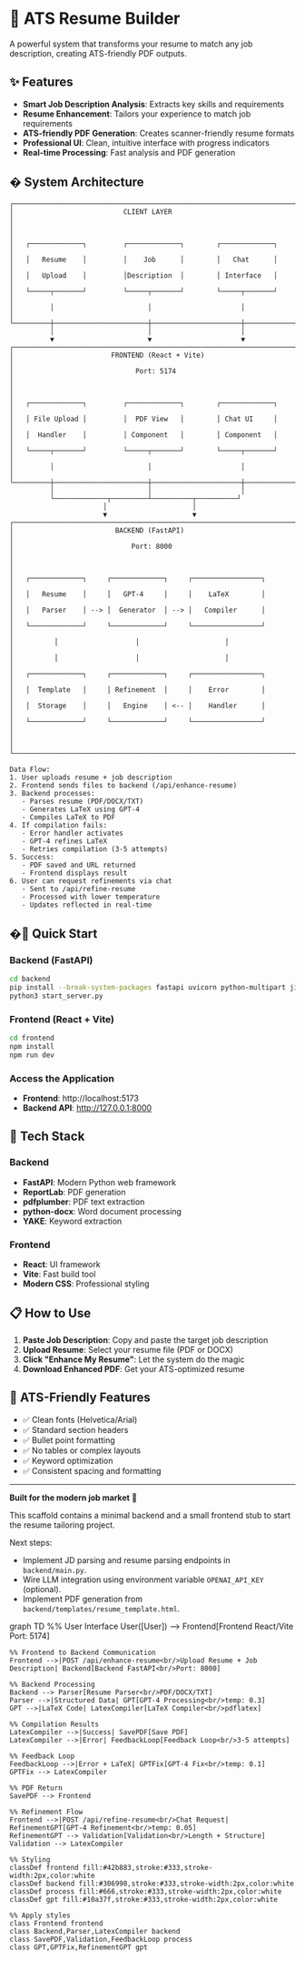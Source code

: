# 🎯 ATS Resume Builder

A powerful system that transforms your resume to match any job description, creating ATS-friendly PDF outputs.

## ✨ Features

- **Smart Job Description Analysis**: Extracts key skills and requirements
- **Resume Enhancement**: Tailors your experience to match job requirements  
- **ATS-friendly PDF Generation**: Creates scanner-friendly resume formats
- **Professional UI**: Clean, intuitive interface with progress indicators
- **Real-time Processing**: Fast analysis and PDF generation

## � System Architecture

```
┌──────────────────────────────────────────────────────────────────────┐
│                           CLIENT LAYER                               │
│                                                                      │
│   ┌─────────────┐         ┌─────────────┐        ┌─────────────┐    │
│   │   Resume    │         │    Job      │        │   Chat      │    │
│   │   Upload    │         │Description  │        │ Interface   │    │
│   └─────┬───────┘         └─────┬───────┘        └─────┬───────┘    │
│         │                       │                      │            │
└─────────┼───────────────────────┼──────────────────────┼────────────┘
          │                       │                      │
          ▼                       ▼                      ▼
┌──────────────────────────────────────────────────────────────────────┐
│                        FRONTEND (React + Vite)                       │
│                              Port: 5174                              │
│                                                                      │
│   ┌─────────────┐         ┌─────────────┐        ┌─────────────┐    │
│   │ File Upload │         │  PDF View   │        │ Chat UI     │    │
│   │  Handler    │         │ Component   │        │ Component   │    │
│   └─────┬───────┘         └─────┬───────┘        └─────┬───────┘    │
│         │                       │                      │            │
└─────────┼───────────────────────┼──────────────────────┼────────────┘
          │                       │                      │
          └─────────────┬─────────┴──────────┬──────────┘
                       │                     │
                       ▼                     ▼
┌──────────────────────────────────────────────────────────────────────┐
│                         BACKEND (FastAPI)                            │
│                             Port: 8000                               │
│                                                                      │
│   ┌─────────────┐     ┌─────────────┐     ┌─────────────────┐       │
│   │   Resume    │     │   GPT-4     │     │    LaTeX        │       │
│   │   Parser    │ --> │  Generator  │ --> │   Compiler      │       │
│   └─────────────┘     └─────────────┘     └─────────────────┘       │
│          │                   │                     │                 │
│          │                   │                     │                 │
│   ┌─────────────┐     ┌─────────────┐     ┌─────────────────┐       │
│   │  Template   │     │ Refinement  │     │    Error        │       │
│   │  Storage    │     │   Engine    │ <-- │    Handler      │       │
│   └─────────────┘     └─────────────┘     └─────────────────┘       │
│                                                                      │
└──────────────────────────────────────────────────────────────────────┘

Data Flow:
1. User uploads resume + job description
2. Frontend sends files to backend (/api/enhance-resume)
3. Backend processes:
   - Parses resume (PDF/DOCX/TXT)
   - Generates LaTeX using GPT-4
   - Compiles LaTeX to PDF
4. If compilation fails:
   - Error handler activates
   - GPT-4 refines LaTeX
   - Retries compilation (3-5 attempts)
5. Success:
   - PDF saved and URL returned
   - Frontend displays result
6. User can request refinements via chat
   - Sent to /api/refine-resume
   - Processed with lower temperature
   - Updates reflected in real-time
```

## �🚀 Quick Start

### Backend (FastAPI)
```bash
cd backend
pip install --break-system-packages fastapi uvicorn python-multipart jinja2 reportlab python-docx pdfplumber yake
python3 start_server.py
```

### Frontend (React + Vite)
```bash
cd frontend
npm install
npm run dev
```

### Access the Application
- **Frontend**: http://localhost:5173
- **Backend API**: http://127.0.0.1:8000

## 🔧 Tech Stack

### Backend
- **FastAPI**: Modern Python web framework  
- **ReportLab**: PDF generation
- **pdfplumber**: PDF text extraction
- **python-docx**: Word document processing
- **YAKE**: Keyword extraction

### Frontend
- **React**: UI framework
- **Vite**: Fast build tool
- **Modern CSS**: Professional styling

## 📋 How to Use

1. **Paste Job Description**: Copy and paste the target job description
2. **Upload Resume**: Select your resume file (PDF or DOCX) 
3. **Click "Enhance My Resume"**: Let the system do the magic
4. **Download Enhanced PDF**: Get your ATS-optimized resume

## 🎯 ATS-Friendly Features

- ✅ Clean fonts (Helvetica/Arial)
- ✅ Standard section headers  
- ✅ Bullet point formatting
- ✅ No tables or complex layouts
- ✅ Keyword optimization
- ✅ Consistent spacing and formatting

---

**Built for the modern job market** 🌟

This scaffold contains a minimal backend and a small frontend stub to start the resume tailoring project.

Next steps:
- Implement JD parsing and resume parsing endpoints in `backend/main.py`.
- Wire LLM integration using environment variable `OPENAI_API_KEY` (optional).
- Implement PDF generation from `backend/templates/resume_template.html`.

graph TD
    %% User Interface
    User([User]) --> Frontend[Frontend React/Vite<br/>Port: 5174]
    
    %% Frontend to Backend Communication
    Frontend -->|POST /api/enhance-resume<br/>Upload Resume + Job Description| Backend[Backend FastAPI<br/>Port: 8000]
    
    %% Backend Processing
    Backend --> Parser[Resume Parser<br/>PDF/DOCX/TXT]
    Parser -->|Structured Data| GPT[GPT-4 Processing<br/>temp: 0.3]
    GPT -->|LaTeX Code| LatexCompiler[LaTeX Compiler<br/>pdflatex]
    
    %% Compilation Results
    LatexCompiler -->|Success| SavePDF[Save PDF]
    LatexCompiler -->|Error| FeedbackLoop[Feedback Loop<br/>3-5 attempts]
    
    %% Feedback Loop
    FeedbackLoop -->|Error + LaTeX| GPTFix[GPT-4 Fix<br/>temp: 0.1]
    GPTFix --> LatexCompiler
    
    %% PDF Return
    SavePDF --> Frontend
    
    %% Refinement Flow
    Frontend -->|POST /api/refine-resume<br/>Chat Request| RefinementGPT[GPT-4 Refinement<br/>temp: 0.05]
    RefinementGPT --> Validation[Validation<br/>Length + Structure]
    Validation --> LatexCompiler
    
    %% Styling
    classDef frontend fill:#42b883,stroke:#333,stroke-width:2px,color:white
    classDef backend fill:#306998,stroke:#333,stroke-width:2px,color:white
    classDef process fill:#666,stroke:#333,stroke-width:2px,color:white
    classDef gpt fill:#10a37f,stroke:#333,stroke-width:2px,color:white
    
    %% Apply styles
    class Frontend frontend
    class Backend,Parser,LatexCompiler backend
    class SavePDF,Validation,FeedbackLoop process
    class GPT,GPTFix,RefinementGPT gpt


